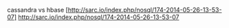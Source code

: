 cassandra vs hbase
[http://sarc.io/index.php/nosql/174-2014-05-26-13-53-07] http://sarc.io/index.php/nosql/174-2014-05-26-13-53-07
